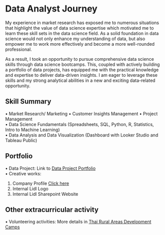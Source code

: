 # Data Analyst Journey 

My experience in market research has exposed me to numerous situations that highlight the value of data science expertise which motivated me to learn these skill sets in the data science field. As a solid foundation in data science would not only enhance my understanding of data, but also empower me to work more effectively and become a more well-rounded professional.  

As a result, I took an opportunity to pursue comprehensive data science skills through data science bootcamps. This, coupled with actively building a portfolio of data projects, has equipped me with the practical knowledge and expertise to deliver data-driven insights.  I am eager to leverage these skills and my strong analytical abilities in a new and exciting data-related opportunity.

## Skill Summary
• Market Research/ Marketing
• Customer Insights Management
• Project Management  
• Data Science Fundamentals (Spreadsheets, SQL, Python, R, Statistics, Intro to Machine Learning)  
• Data Analysis and Data Visualization (Dashboard with Looker Studio and Tableau Public)


## Portfolio 
• Data Project: Link to [Data Project Portfolio](https://github.com/Meejourney/Data-Science-Bootcamp/tree/bb83489f075f4bc482e66279a57c374faf48cc5d/Project%20Portfolio)  
• Creative works:   
  1. Company Profile [Click here](https://github.com/Meejourney/Data-Science-Bootcamp/blob/34d8099f6c00e7ee8b9aba0d3721de71e6313d14/Asian%20Food%20Network%20-%20Company%20Profile_created%20by%20Nuttanich%20Heim.pdf)
  2. Internal Lidl Logo
  3. Internal Lidl Sharepoint Website


## Other extracurricular activity
• Volunteering activities: More details in [Thai Rural Areas Development Camps](https://docs.google.com/document/d/1ZAPJvr4uJCgIZpMN41uLWSFDzLtyUmo3/edit?usp=sharing&ouid=112088590747474258533&rtpof=true&sd=true)

